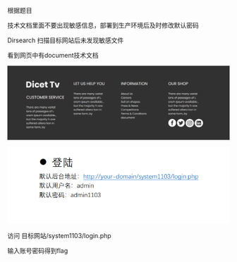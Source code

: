 根据题目

技术文档里面不要出现敏感信息，部署到生产环境后及时修改默认密码

 

Dirsearch 扫描目标网站后未发现敏感文件

看到网页中有document技术文档

![image-20250309093934083](./assets/image-20250309093934083.png)

![image-20250309093936019](./assets/image-20250309093936019.png)

访问 目标网站/system1103/login.php

输入账号密码得到flag